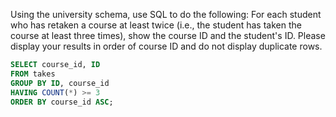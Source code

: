 Using the university schema, use SQL to do the following: For each student who has retaken a course at least twice (i.e., the student has taken the course at least three times), show the course ID and the student's ID. Please display your results in order of course ID and do not display duplicate rows.

```SQL
SELECT course_id, ID
FROM takes
GROUP BY ID, course_id
HAVING COUNT(*) >= 3
ORDER BY course_id ASC;
```